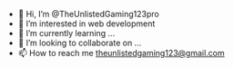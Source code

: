 - 👋 Hi, I’m @TheUnlistedGaming123pro
- 👀 I’m interested in web development
- 🌱 I’m currently learning ...
- 💞️ I’m looking to collaborate on ...
- 📫 How to reach me theunlistedgaming123@gmail.com



